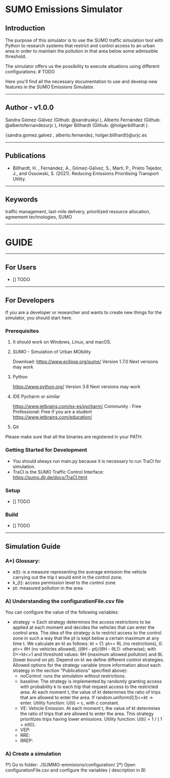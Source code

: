 # SUMO Emissions Simulator 

## Introduction

The purpose of this simulator is to use the SUMO traffic simulation tool with Python to research systems that restrict and control access to an urban area in order to maintain the pollution in that area below some admissible threshold.

The simulator offers us the possibility to execute situations using different configurations: # TODO

Here you'll find all the necessary documentation to use and develop new features in the SUMO Emissions Simulator. 

------------------------------
## Author - v1.0.0
Sandra Gómez-Gálvez (Github: @sandruskyi ), Alberto Fernández (Github: @albertofernandezurjc ), Holger Billhardt (Github: @holgerbillhardt ).

{sandra.gomez.galvez , alberto.fernandez, holger.billhardt}@urjc.es

------------------------------
## Publications 
- Billhardt, H. , Fernández, A., Gómez-Gálvez, S., Martí, P., Prieto Tejedor, J., and Ossowski, S. (2021). Reducing Emissions Prioritising Transport Utility.

------------------------------
## Keywords
traffic management, last-mile delivery, prioritized resource allocation, agreement technologies, SUMO

------------------------------
# GUIDE

------------------------------
## For Users 

- [] TODO

------------------------------
## For Developers
If you are a developer or researcher and wants to create new things for the simulator, you should start here. 

### Prerequisites

1. It should work on Windows, Linux, and macOS.

2. SUMO - Simulation of Urban MObility

   Download: https://www.eclipse.org/sumo/
   Version 1.7.0
   Next versions may work

3. Python

   https://www.python.org/
   Version 3.8
   Next versions may work
   
4. IDE Pycharm or similar
  
   https://www.jetbrains.com/es-es/pycharm/
   Community : Free
   Professional: Free if you are a student https://www.jetbrains.com/education/ 
   
5. Git

Please make sure that all the binaries are registered in your PATH.

### Getting Started for Development

- You should always run main.py because it is necessary to run TraCI for simulation. 
- TraCI is the SUMO Traffic Control Interface: https://sumo.dlr.de/docs/TraCI.html


### Setup

- [] TODO


### Build 
- [] TODO

------------------------------
## Simulation Guide

### A*) Glossary: 

   - e(t): is a measure representing the average emission the vehicle carrying out the trip t would emit in the control zone.
   - k_{t}: access permission level  to the control zone 
   - pt: measured pollution in the area 
  
### A) Understanding the configurationFile.csv file

You can configure the value of the following variables: 

   - strategy -> Each strategy determines the access restrictions to be applied at each moment and decides the vehicles that can enter the control area. The idea of the strategy is to restrict access to the control zone in such a way that the pt is kept below a certain maximum at any time t. We calculate an kt as follows: kt = {1: pt<= θL (no restrictions), 0: pt>= θH (no vehicles allowed), ((θH - pt)/(θH - θL)): otherwise); with 0<=kt<=1 and threshold values: θH (maximum allowed pollution) and θL (lower bound on pt). Depend on kt we define different control strategies. 
     Allowed options for the strategy variable (more information about each strategy in the section "Publications" specified above):
      - noControl: runs the simulation without restrictions.
      - baseline: The strategy is implemented by randomly granting access with probability k to each trip that request access to the restricted area. At each moment t, the value of kt determines the ratio of trips that are allowed to enter the area. If random.uniform(0,1)<=kt -> enter. Utility function: U(ti) = c, with c constant.
      - VE: Vehicle Emission. At each moment t, the value of kt determines the ratio of trips that are allowed to enter the area. This strategy prioritizes trips having
lower emissions. Utility function: U(ti) = 1 / ( 1 + e(ti)). 
      - VEP: 
      - RRE:
      - RREP:

### A) Create a simulation

   1º) Go to folder: ./SUMMO-emmisions/configuration/
   2º) Open configurationFile.csv and configure the variables ( description in B) 




